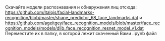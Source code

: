 Скачайте модели распознавания и обнаружения лиц отсюда: https://github.com/italojs/facial-landmarks-recognition/blob/master/shape_predictor_68_face_landmarks.dat и https://github.com/ageitgey/face_recognition_models/blob/master/face_recognition_models/models/dlib_face_recognition_resnet_model_v1.dat
Переместите их в папку, в которой лежит скаченный Вами .ipynb файл 
